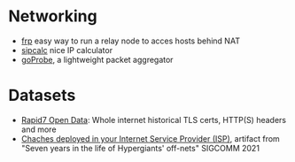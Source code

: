 # Networking 
* [frp](https://github.com/fatedier/frp) easy way to run a relay node to acces hosts behind NAT 
* [sipcalc](https://salsa.debian.org/debian/sipcalc) nice IP calculator
* [goProbe](https://github.com/els0r/goProbe), a lightweight packet aggregator

# Datasets
* [Rapid7 Open Data](https://opendata.rapid7.com/): Whole internet historical TLS certs, HTTP(S) headers and more
* [Chaches deployed in your Internet Service Provider (ISP)](https://pgigis.github.io/hypergiants-offnets/), artifact from "Seven years in the life of Hypergiants' off-nets" SIGCOMM 2021
